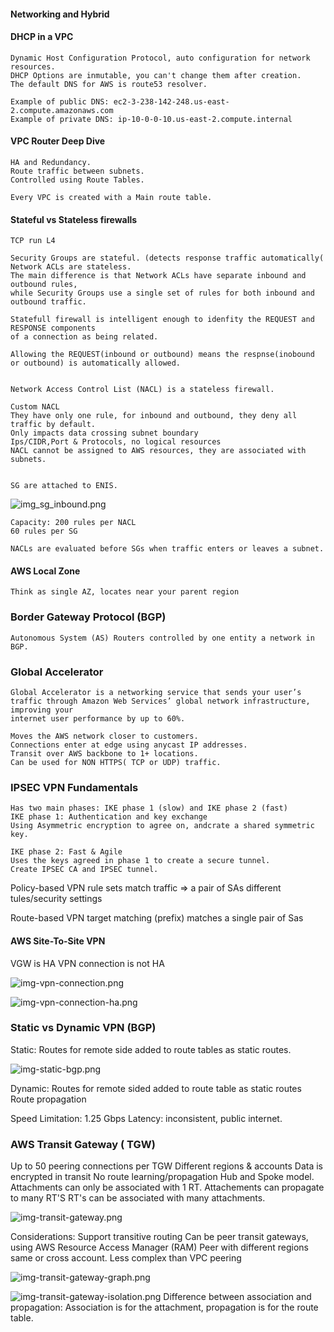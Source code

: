 #### Networking and Hybrid 

#### DHCP in a VPC

    Dynamic Host Configuration Protocol, auto configuration for network resources.
    DHCP Options are inmutable, you can't change them after creation.
    The default DNS for AWS is route53 resolver.

    Example of public DNS: ec2-3-238-142-248.us-east-2.compute.amazonaws.com
    Example of private DNS: ip-10-0-0-10.us-east-2.compute.internal
#### VPC Router Deep Dive

    HA and Redundancy.
    Route traffic between subnets.
    Controlled using Route Tables.

    Every VPC is created with a Main route table.

#### Stateful vs Stateless firewalls

    TCP run L4
    
    Security Groups are stateful. (detects response traffic automatically(
    Network ACLs are stateless.
    The main difference is that Network ACLs have separate inbound and outbound rules, 
    while Security Groups use a single set of rules for both inbound and outbound traffic.
    
    Statefull firewall is intelligent enough to idenfity the REQUEST and RESPONSE components
    of a connection as being related.

    Allowing the REQUEST(inbound or outbound) means the respnse(inobound or outbound) is automatically allowed.


    Network Access Control List (NACL) is a stateless firewall.
    
    Custom NACL
    They have only one rule, for inbound and outbound, they deny all traffic by default.
    Only impacts data crossing subnet boundary
    Ips/CIDR,Port & Protocols, no logical resources
    NACL cannot be assigned to AWS resources, they are associated with subnets.

    
    SG are attached to ENIS.

![img_sg_inbound.png](./images/img_sg_inbound.png)

    Capacity: 200 rules per NACL
    60 rules per SG

    NACLs are evaluated before SGs when traffic enters or leaves a subnet.


#### AWS Local Zone

    Think as single AZ, locates near your parent region

### Border Gateway Protocol (BGP)

    Autonomous System (AS) Routers controlled by one entity a network in BGP.
    
### Global Accelerator

    Global Accelerator is a networking service that sends your user’s traffic through Amazon Web Services’ global network infrastructure, improving your
    internet user performance by up to 60%.

    Moves the AWS network closer to customers.
    Connections enter at edge using anycast IP addresses.
    Transit over AWS backbone to 1+ locations.
    Can be used for NON HTTPS( TCP or UDP) traffic.

### IPSEC VPN Fundamentals

    Has two main phases: IKE phase 1 (slow) and IKE phase 2 (fast)
    IKE phase 1: Authentication and key exchange
    Using Asymmetric encryption to agree on, andcrate a shared symmetric key.

    IKE phase 2: Fast & Agile
    Uses the keys agreed in phase 1 to create a secure tunnel.
    Create IPSEC CA and IPSEC tunnel.

  Policy-based VPN
  rule sets match traffic => a pair of SAs
  different tules/security settings

  Route-based VPN
  target matching (prefix)
  matches a single pair of Sas

#### AWS Site-To-Site VPN

  VGW is HA
  VPN connection is not HA

![img-vpn-connection.png](./images/img-vpn-connection.png)

![img-vpn-connection-ha.png](./images/img-vpn-connection-ha.png)


### Static vs Dynamic VPN (BGP)

  Static: Routes for remote side added to route tables as static routes. 


![img-static-bgp.png](./images/img-static-bgp.png)  

  Dynamic: Routes for remote sided added to route table as static routes
  Route propagation

  Speed Limitation: 1.25 Gbps
  Latency: inconsistent, public internet.


  
### AWS Transit Gateway ( TGW)

  Up to 50 peering connections per TGW
  Different regions & accounts
  Data is encrypted in transit
  No route learning/propagation
  Hub and Spoke model.
  Attachments can only be associated with 1 RT.
  Attachements can propagate to many RT'S
  RT's can be associated with many attachments.

  ![img-transit-gateway.png](./images/img-transit-gateway.png)

  Considerations:
  Support transitive routing
  Can be peer transit gateways, using AWS Resource Access Manager (RAM)
  Peer with different regions same or cross account.
  Less complex than VPC peering

![img-transit-gateway-graph.png](./images/img-transit-gateway-graph.png)

![img-transit-gateway-isolation.png](./images/img-transit-gateway-isolation.png)
  Difference between association and propagation: Association is for the attachment, propagation is for the route table.
